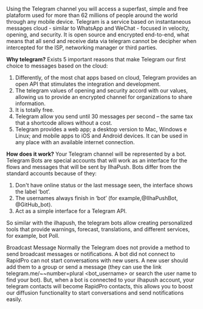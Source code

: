 Using the Telegram channel you will access a superfast, simple and free plataform used for more than 62 millions of people around the world through any mobile device. Telegram is a service based on instantaneous messages cloud - similar to WhatsApp and WeChat - focused in velocity, opening, and security. It is open source and encrypted end-to-end, what means that all send and receive data via telegram cannot be decipher when intercepted for the ISP, networking manager or third parties.

**Why telegram?**
Exists 5 important reasons that make Telegram our first choice to messages based on the cloud:

1. Differently, of the most chat apps based on cloud, Telegram provides an open API that stimulates the integration and development.
2. The telegram values of opening and security accord with our values, allowing us to provide an encrypted channel for organizations to share information.
3. It is totally free.
4. Telegram allow you send until 30 messages per second – the same tax that a shortcode allows without a cost.
5. Telegram provides a web app; a desktop version to Mac, Windows e Linux; and mobile apps to iOS and Android devices. It can be used in any place with an available internet connection.

**How does it work?**
Your Telegram channel will be represented by a bot. Telegram Bots are special accounts that will work as an interface for the flows and messages that will be sent by IlhaPush. Bots differ from the standard accounts because of they: 

1. Don't have online status or the last message seen, the interface shows the label ‘bot’.
2. The usernames always finish in ‘bot’ (for example,@IlhaPushBot, @GitHub_bot).
3. Act as a simple interface for a Telegram API.

So similar with the ilhapush, the telegram bots allow creating personalized tools that provide warnings, forecast, translations, and different services, for example, bot Poll.

Broadcast Message
Normally the Telegram does not provide a method to send broadcast messages or notifications.
A bot did not connect to RapidPro can not start conversations with new users. A new user should add them to a group or send a message (they can use the link telegram.me/~~number=plural <bot_username>  or search the user name to find your bot). But, when a bot is connected to your ilhapush account, your telegram contacts will become RapidPro contacts, this allows you to boost our diffusion functionality to start conversations and send notifications easily.
